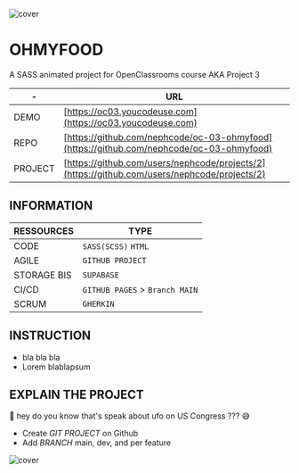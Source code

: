 ![cover](https://kpkfzczpavanzocxzyta.supabase.co/storage/v1/object/public/oc-react/readme-header-oc-03-react.png)

# OHMYFOOD

A SASS animated project for OpenClassrooms course AKA Project 3

| -       | URL                                                                                          |
| ------- | -------------------------------------------------------------------------------------------- |
| DEMO    | [https://oc03.youcodeuse.com](https://oc03.youcodeuse.com)                                   |
| REPO    | [https://github.com/nephcode/oc-03-ohmyfood](https://github.com/nephcode/oc-03-ohmyfood)     |
| PROJECT | [https://github.com/users/nephcode/projects/2](https://github.com/users/nephcode/projects/2) |

## INFORMATION

| RESSOURCES  | TYPE                           |
| ----------- | ------------------------------ |
| CODE        | `SASS(SCSS)` `HTML`            |
| AGILE       | `GITHUB PROJECT`               |
| STORAGE BIS | `SUPABASE`                     |
| CI/CD       | `GITHUB PAGES` > `Branch MAIN` |
| SCRUM       | `GHERKIN`                      |

## INSTRUCTION

- bla bla bla
- Lorem blablapsum

## EXPLAIN THE PROJECT

👀 hey do you know that's speak about ufo on US Congress ??? 😅

- Create _GIT PROJECT_ on Github
- Add _BRANCH_ main, dev, and per feature

![cover](https://kpkfzczpavanzocxzyta.supabase.co/storage/v1/object/public/nephcode-public/githubReadmeSkills.png)
